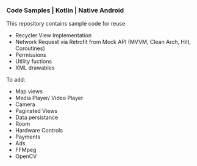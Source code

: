 <h3>Code Samples | Kotlin | Native Android </h3>

This repository contains sample code for reuse

- Recycler View Implementation
- Network Request via Retrofit from Mock API (MVVM, Clean Arch, Hilt, Coroutines)
- Permissions
- Utility fuctions
- XML drawables




To add:
  - Map views
  - Media Player/ Video Player
  - Camera
  - Paginated Views
  - Data persistance
  - Room
  - Hardware Controls
  - Payments
  - Ads
  - FFMpeg
  - OpenCV
  
